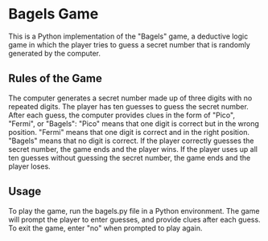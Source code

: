 # Bagels Game
This is a Python implementation of the "Bagels" game, a deductive logic game in which the player tries to guess a secret number that is randomly generated by the computer.

## Rules of the Game
The computer generates a secret number made up of three digits with no repeated digits.
The player has ten guesses to guess the secret number.
After each guess, the computer provides clues in the form of "Pico", "Fermi", or "Bagels":
"Pico" means that one digit is correct but in the wrong position.
"Fermi" means that one digit is correct and in the right position.
"Bagels" means that no digit is correct.
If the player correctly guesses the secret number, the game ends and the player wins. If the player uses up all ten guesses without guessing the secret number, the game ends and the player loses.
## Usage
To play the game, run the bagels.py file in a Python environment. The game will prompt the player to enter guesses, and provide clues after each guess. To exit the game, enter "no" when prompted to play again.


